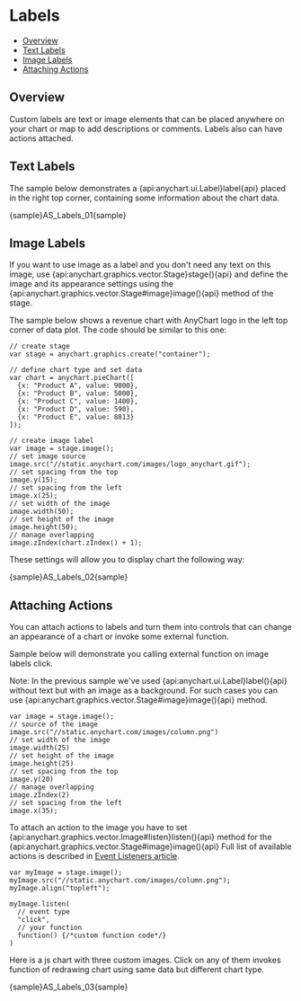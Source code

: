 # Labels 

* [Overview](#overview)
* [Text Labels](#text_labels)
* [Image Labels](#image_labels)
* [Attaching Actions](#attaching_actions)

## Overview

Custom labels are text or image elements that can be placed anywhere on your chart or map to add descriptions or comments. Labels also can have actions attached.

## Text Labels

The sample below demonstrates a {api:anychart.ui.Label}label{api} placed in the right top corner, containing some information about the chart data.

{sample}AS\_Labels\_01{sample}

## Image Labels

If you want to use image as a label and you don't need any text on this image, use {api:anychart.graphics.vector.Stage}stage(){api} and define the image and its appearance settings using the {api:anychart.graphics.vector.Stage#image}image(){api} method of the stage. 
  
The sample below shows a revenue chart with AnyChart logo in the left top corner of data plot. The code should be similar to this one:

```
// create stage
var stage = anychart.graphics.create("container");

// define chart type and set data
var chart = anychart.pieChart([
  {x: "Product A", value: 9000},
  {x: "Product B", value: 5000},
  {x: "Product C", value: 1400},
  {x: "Product D", value: 590},
  {x: "Product E", value: 8813}
]);

// create image label
var image = stage.image();
// set image source
image.src("//static.anychart.com/images/logo_anychart.gif");
// set spacing from the top
image.y(15);
// set spacing from the left
image.x(25);
// set width of the image
image.width(50);
// set height of the image
image.height(50);
// manage overlapping
image.zIndex(chart.zIndex() + 1);
```

These settings will allow you to display chart the following way:

{sample}AS\_Labels\_02{sample}

## Attaching Actions

You can attach actions to labels and turn them into controls that can change an appearance of a chart or invoke some external function.

Sample below will demonstrate you calling external function on image labels click.

Note: In the previous sample we've used {api:anychart.ui.Label}label(){api} without text but with an image as a background. For such cases you can use {api:anychart.graphics.vector.Stage#image}image(){api} method.

```
var image = stage.image();
// source of the image
image.src("//static.anychart.com/images/column.png")
// set width of the image
image.width(25)
// set height of the image
image.height(25)
// set spacing from the top
image.y(20)
// manage overlapping
image.zIndex(2)
// set spacing from the left
image.x(35);
```

To attach an action to the image you have to set {api:anychart.graphics.vector.Image#listen}listen(){api} method for the {api:anychart.graphics.vector.Stage#image}image(){api} Full list of available actions is described in [Event Listeners article](../Common_Settings/Event_Listeners).

```
var myImage = stage.image();
myImage.src("//static.anychart.com/images/column.png");
myImage.align("topleft");

myImage.listen(
  // event type
  "click",
  // your function
  function() {/*custom function code*/}
)
```

Here is a js chart with three custom images. Click on any of them invokes function of redrawing chart using same data but different chart type.

{sample}AS\_Labels\_03{sample}